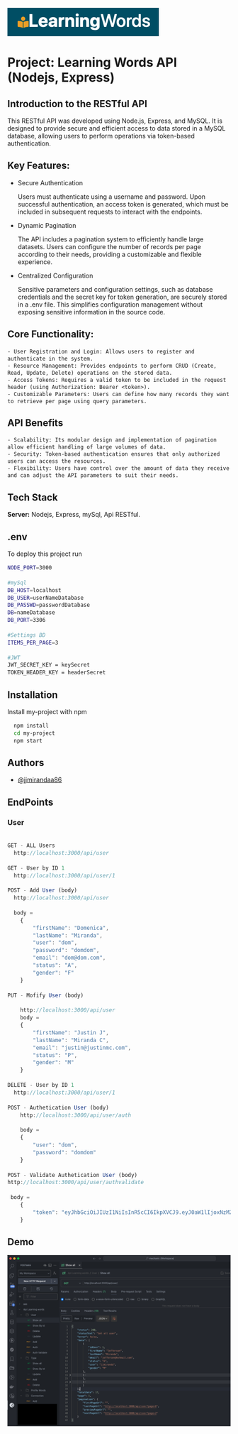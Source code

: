 ![Logo](https://github.com/jjmirandaa86/learningwords-api/blob/main/img/logo.png)

# Project: Learning Words API (Nodejs, Express)

## Introduction to the RESTful API

This RESTful API was developed using Node.js, Express, and MySQL. It is designed to provide secure and efficient access to data stored in a MySQL database, allowing users to perform operations via token-based authentication.

## Key Features:

- Secure Authentication

  Users must authenticate using a username and password.
  Upon successful authentication, an access token is generated, which must be included in subsequent requests to interact with the endpoints.

- Dynamic Pagination

  The API includes a pagination system to efficiently handle large datasets.
  Users can configure the number of records per page according to their needs, providing a customizable and flexible experience.

- Centralized Configuration

  Sensitive parameters and configuration settings, such as database credentials and the secret key for token generation, are securely stored in a .env file. This simplifies configuration management without exposing sensitive information in the source code.

## Core Functionality:

    - User Registration and Login: Allows users to register and authenticate in the system.
    - Resource Management: Provides endpoints to perform CRUD (Create, Read, Update, Delete) operations on the stored data.
    - Access Tokens: Requires a valid token to be included in the request header (using Authorization: Bearer <token>).
    - Customizable Parameters: Users can define how many records they want to retrieve per page using query parameters.

## API Benefits

    - Scalability: Its modular design and implementation of pagination allow efficient handling of large volumes of data.
    - Security: Token-based authentication ensures that only authorized users can access the resources.
    - Flexibility: Users have control over the amount of data they receive and can adjust the API parameters to suit their needs.

## Tech Stack

**Server:** Nodejs, Express, mySql, Api RESTful.

## .env

To deploy this project run

```bash
NODE_PORT=3000

#mySql
DB_HOST=localhost
DB_USER=userNameDatabase
DB_PASSWD=passwordDatabase
DB=nameDatabase
DB_PORT=3306

#Settings BD
ITEMS_PER_PAGE=3

#JWT
JWT_SECRET_KEY = keySecret
TOKEN_HEADER_KEY = headerSecret

```

## Installation

Install my-project with npm

```bash
  npm install
  cd my-project
  npm start
```

## Authors

- [@jjmirandaa86](https://www.acertijo.dev)

## EndPoints

### User

```javascript

GET - ALL Users
  http://localhost:3000/api/user

GET - User by ID 1
  http://localhost:3000/api/user/1

POST - Add User (body)
  http://localhost:3000/api/user

  body =
    {
        "firstName": "Domenica",
        "lastName": "Miranda",
        "user": "dom",
        "password": "domdom",
        "email": "dom@dom.com",
        "status": "A",
        "gender": "F"
    }

PUT - Mofify User (body)

    http://localhost:3000/api/user
    body =
    {
        "firstName": "Justin J",
        "lastName": "Miranda C",
        "email": "justin@justinmc.com",
        "status": "P",
        "gender": "M"
    }

DELETE - User by ID 1
  http://localhost:3000/api/user/1

POST - Authetication User (body)
    http://localhost:3000/api/user/auth

    body =
    {
        "user": "dom",
	    "password": "domdom"
    }

POST - Validate Authetication User (body)
http://localhost:3000/api/user/authvalidate

 body =
    {
        "token": "eyJhbGciOiJIUzI1NiIsInR5cCI6IkpXVCJ9.eyJ0aW1lIjoxNzM2MTU3MjQyMTYzLCJ1c2VySWQiOiJkb20iLCJpYXQiOjE3MzYxNTcyNDJ9.gH1_usDqMOYrgebshK4IeJ0WoGadxU4gqoXi6mmTxPw"
    }

```

## Demo

![Demo](https://github.com/jjmirandaa86/learningwords-api/blob/main/img/img-vsc-api.png)
